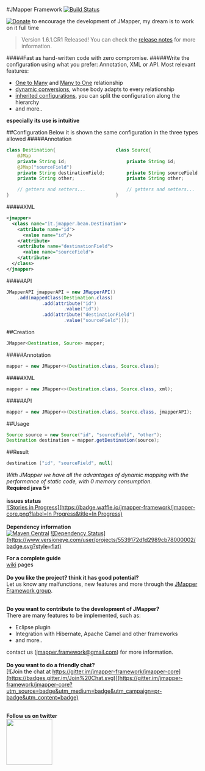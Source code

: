 #JMapper Framework [![Build Status](https://travis-ci.org/jmapper-framework/jmapper-core.svg?branch=master)](https://travis-ci.org/jmapper-framework/jmapper-core)

[![Donate](https://img.shields.io/badge/Donate-PayPal-green.svg)](paypal.me/avurro) to encourage the development of JMapper, my dream is to work on it full time
> Version 1.6.1.CR1 Released! You can check the [release notes](https://github.com/jmapper-framework/jmapper-core/wiki/Release-Notes) for more information.<br>


#####Fast as hand-written code with zero compromise.
#####Write the configuration using what you prefer: Annotation, XML or API.
Most relevant features:

  * [One to Many](https://github.com/jmapper-framework/jmapper-core/wiki/One-To-Many) and [Many to One](https://github.com/jmapper-framework/jmapper-core/wiki/Many-To-One) relationship
  * [dynamic conversions](https://github.com/jmapper-framework/jmapper-core/wiki/Conversion-examples), whose body adapts to every relationship
  * [inherited configurations](https://github.com/jmapper-framework/jmapper-core/wiki/Inheritance-examples), you can split the configuration along the hierarchy
  * and more..
   
  
**especially its use is intuitive**

##Configuration
Below it is shown the same configuration in the three types allowed
#####Annotation
```java
class Destination{                      class Source{
    @JMap
    private String id;                      private String id;
    @JMap("sourceField")                    
    private String destinationField;        private String sourceField;
    private String other;                   private String other;

    // getters and setters...               // getters and setters...
}                                       }
```
#####XML
```xml
<jmapper>
  <class name="it.jmapper.bean.Destination">
    <attribute name="id">
      <value name="id"/>
    </attribute>
    <attribute name="destinationField">
      <value name="sourceField">
    </attribute>
  </class>
</jmapper>
```
#####API
```java
JMapperAPI jmapperAPI = new JMapperAPI()
    .add(mappedClass(Destination.class)
             .add(attribute("id")
                     .value("id"))
             .add(attribute("destinationField")
                     .value("sourceField")));
```

##Creation
```java
JMapper<Destination, Source> mapper;
```
#####Annotation
```java
mapper = new JMapper<>(Destination.class, Source.class);
```
#####XML
```java
mapper = new JMapper<>(Destination.class, Source.class, xml);
```
#####API
```java
mapper = new JMapper<>(Destination.class, Source.class, jmapperAPI);
```
##Usage
```java
Source source = new Source("id", "sourceField", "other");
Destination destination = mapper.getDestination(source);
```
##Result
```java
destination ["id", "sourceField", null]
```
*With JMapper we have all the advantages of dynamic mapping with the performance of static code, with 0 memory consumption.*<br>
**Required java 5+**<br><br>
**issues status**
<br>[![Stories in Progress](https://badge.waffle.io/jmapper-framework/jmapper-core.png?label=In Progress&title=In Progress)](https://waffle.io/jmapper-framework/jmapper-core)<br><br>
**Dependency information**
<br>[![Maven Central](https://maven-badges.herokuapp.com/maven-central/com.googlecode.jmapper-framework/jmapper-core/badge.svg)](https://maven-badges.herokuapp.com/maven-central/com.googlecode.jmapper-framework/jmapper-core) [![Dependency Status] (https://www.versioneye.com/user/projects/5539172d1d2989cb78000002/badge.svg?style=flat)](https://www.versioneye.com/user/projects/5539172d1d2989cb78000002)<br>

**For a complete guide**<br>[wiki](https://github.com/jmapper-framework/jmapper-core/wiki) pages<br><br>
**Do you like the project? think it has good potential?**<br>
Let us know any malfunctions, new features and more through the [JMapper Framework group](https://groups.google.com/forum/#!forum/jmapper-framework).<br><br>

**Do you want to contribute to the development of JMapper?**<br> 
There are many features to be implemented, such as:
- Eclipse plugin
- Integration with Hibernate, Apache Camel and other frameworks
- and more..

contact us (jmapper.framework@gmail.com) for more information.<br><br>
**Do you want to do a friendly chat?**<br>
[![Join the chat at https://gitter.im/jmapper-framework/jmapper-core](https://badges.gitter.im/Join%20Chat.svg)](https://gitter.im/jmapper-framework/jmapper-core?utm_source=badge&utm_medium=badge&utm_campaign=pr-badge&utm_content=badge)<br><br>

**Follow us on twitter**<br>
<a href="https://twitter.com/jmapper_av"><img src="http://www.teachthought.com/wp-content/uploads/2012/10/twitter-logo-break.png" width="120" height="120" /></a>

